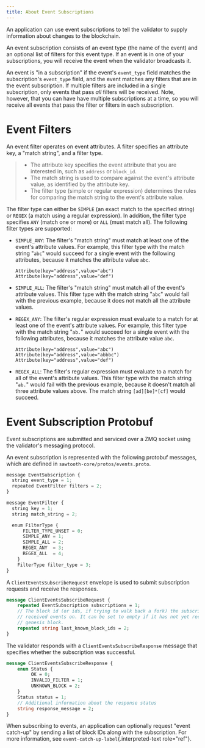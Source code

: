 ```yaml
---
title: About Event Subscriptions
---
```


An application can use event subscriptions to tell the validator to
supply information about changes to the blockchain.

An event subscription consists of an event type (the name of the event)
and an optional list of filters for this event type. If an event is in
one of your subscriptions, you will receive the event when the validator
broadcasts it.

An event is "in a subscription" if the event's `event_type` field
matches the subscription's `event_type` field, and the event matches any
filters that are in the event subscription. If multiple filters are
included in a single subscription, only events that pass *all* filters
will be received. Note, however, that you can have have multiple
subscriptions at a time, so you will receive all events that pass the
filter or filters in each subscription.

# Event Filters

An event filter operates on event attributes. A filter specifies an
attribute key, a \"match string\", and a filter type.

> -   The attribute key specifies the event attribute that you are
>     interested in, such as `address` or `block_id`.
> -   The match string is used to compare against the event\'s attribute
>     value, as identified by the attribute key.
> -   The filter type (simple or regular expression) determines the
>     rules for comparing the match string to the event\'s attribute
>     value.

The filter type can either be `SIMPLE` (an exact match to the specified
string) or `REGEX` (a match using a regular expression). In addition,
the filter type specifies `ANY` (match one or more) or `ALL` (must match
all). The following filter types are supported:

-   `SIMPLE_ANY`: The filter\'s \"match string\" must match at least one
    of the event\'s attribute values. For example, this filter type with
    the match string \"`abc`\" would succeed for a single event with the
    following attributes, because it matches the attribute value `abc`.

    ``` none
    Attribute(key="address",value="abc")
    Attribute(key="address",value="def")
    ```

-   `SIMPLE_ALL`: The filter\'s \"match string\" must match all of the
    event\'s attribute values. This filter type with the match string
    \"`abc`\" would fail with the previous example, because it does not
    match all the attribute values.

-   `REGEX_ANY`: The filter\'s regular expression must evaluate to a
    match for at least one of the event\'s attribute values. For
    example, this filter type with the match string \"`ab.`\" would
    succeed for a single event with the following attributes, because it
    matches the attribute value `abc`.

    ``` none
    Attribute(key="address",value="abc")
    Attribute(key="address",value="abbbc")
    Attribute(key="address",value="def")
    ```

-   `REGEX_ALL`: The filter\'s regular expression must evaluate to a
    match for all of the event\'s attribute values. This filter type
    with the match string \"`ab.`\" would fail with the previous
    example, because it doesn\'t match all three attribute values above.
    The match string `[ad][be]*[cf]` would succeed.

# Event Subscription Protobuf

Event subscriptions are submitted and serviced over a ZMQ socket using
the validator\'s messaging protocol.

An event subscription is represented with the following protobuf
messages, which are defined in `sawtooth-core/protos/events.proto`.

``` python
message EventSubscription {
  string event_type = 1;
  repeated EventFilter filters = 2;
}

message EventFilter {
  string key = 1;
  string match_string = 2;

  enum FilterType {
      FILTER_TYPE_UNSET = 0;
      SIMPLE_ANY = 1;
      SIMPLE_ALL = 2;
      REGEX_ANY  = 3;
      REGEX_ALL  = 4;
    }
    FilterType filter_type = 3;
}
```

A `ClientEventsSubscribeRequest` envelope is used to submit subscription
requests and receive the responses.

``` protobuf
message ClientEventsSubscribeRequest {
    repeated EventSubscription subscriptions = 1;
    // The block id (or ids, if trying to walk back a fork) the subscriber last
    // received events on. It can be set to empty if it has not yet received the
    // genesis block.
    repeated string last_known_block_ids = 2;
}
```

The validator responds with a `ClientEventsSubscribeResponse` message
that specifies whether the subscription was successful.

``` protobuf
message ClientEventsSubscribeResponse {
    enum Status {
         OK = 0;
         INVALID_FILTER = 1;
         UNKNOWN_BLOCK = 2;
    }
    Status status = 1;
    // Additional information about the response status
    string response_message = 2;
}
```

When subscribing to events, an application can optionally request
\"event catch-up\" by sending a list of block IDs along with the
subscription. For more information, see
`event-catch-up-label`{.interpreted-text role="ref"}.
